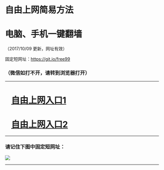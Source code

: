 ﻿# 自由上网简易方法

# 电脑、手机一键翻墙

（2017/10/09 更新，网址有效）

固定短网址：https://git.io/free99

### （微信如打不开，请转到浏览器打开）


***





# &nbsp;&nbsp; <a href="http://ft2091410088.fwq-tz-1001.info/fwqtz01.html?t=100900122543 " target="_blank">自由上网入口1</a>
# &nbsp;&nbsp; <a href="http://ft1830820287.fwq-tz-1002.info/fwqtz02.html?t=100900120665 " target="_blank">自由上网入口2</a>
***

### 请记住下图中固定短网址：

<img src="https://s3-us-west-2.amazonaws.com/fwq-1001/yjfq-20170905okok.png" /> 


***

